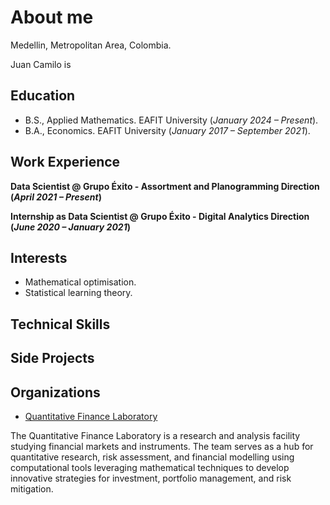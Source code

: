 # About me
Medellin, Metropolitan Area, Colombia.

Juan Camilo is 

## Education
- B.S., Applied Mathematics. EAFIT University (*January 2024 – Present*).
- B.A., Economics. EAFIT University (*January 2017 – September 2021*).

## Work Experience
**Data Scientist @ Grupo Éxito - Assortment and Planogramming Direction (_April 2021 – Present_)**

**Internship as Data Scientist @ Grupo Éxito - Digital Analytics Direction (_June 2020 – January 2021_)**

## Interests
- Mathematical optimisation.
- Statistical learning theory.

## Technical Skills

## Side Projects

## Organizations
- [Quantitative Finance Laboratory](https://github.com/QuantitativeFinanceLab)

The Quantitative Finance Laboratory is a research and analysis facility studying financial markets and instruments. The team serves as a hub for quantitative research, risk assessment, and financial modelling using computational tools leveraging mathematical techniques to develop innovative strategies for investment, portfolio management, and risk mitigation.
